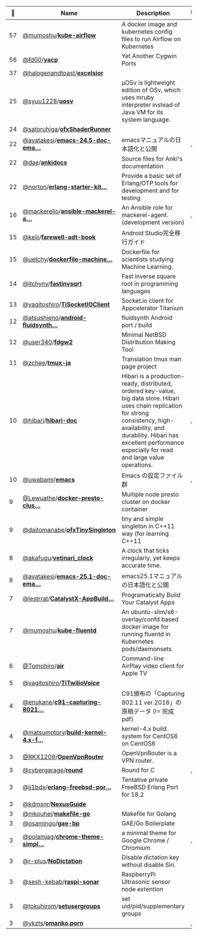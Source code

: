 |:star2: | Name | Description | 🌍|
|---|---|---|---|
|57|[@mumoshu](https://github.com/mumoshu)/[**kube-airflow**](https://github.com/mumoshu/kube-airflow)|A docker image and kubernetes config files to run Airflow on Kubernetes||
|56|[@fd00](https://github.com/fd00)/[**yacp**](https://github.com/fd00/yacp)|Yet Another Cygwin Ports||
|37|[@halogenandtoast](https://github.com/halogenandtoast)/[**excelsior**](https://github.com/halogenandtoast/excelsior)|||
|25|[@syuu1228](https://github.com/syuu1228)/[**uosv**](https://github.com/syuu1228/uosv)|µOSv is lightweight edition of OSv, which uses mruby interpreter instead of Java VM for its system language.||
|24|[@satoruhiga](https://github.com/satoruhiga)/[**ofxShaderRunner**](https://github.com/satoruhiga/ofxShaderRunner)|||
|22|[@ayatakesi](https://github.com/ayatakesi)/[**emacs-24.5-doc-ema…**](https://github.com/ayatakesi/emacs-24.5-doc-emacs)|emacsマニュアルの日本語化と公開|[:arrow_upper_right:](https://ayatakesi.github.io/)|
|22|[@dae](https://github.com/dae)/[**ankidocs**](https://github.com/dae/ankidocs)|Source files for Anki's documentation||
|22|[@norton](https://github.com/norton)/[**erlang-starter-kit…**](https://github.com/norton/erlang-starter-kit)|Provide a basic set of Erlang/OTP tools for development and for testing||
|16|[@mackerelio](https://github.com/mackerelio)/[**ansible-mackerel-a…**](https://github.com/mackerelio/ansible-mackerel-agent)|An Ansible role for mackerel-agent. (development version)|[:arrow_upper_right:](https://galaxy.ansible.com/detail#/role/2961)|
|15|[@keiji](https://github.com/keiji)/[**farewell-adt-book**](https://github.com/keiji/farewell-adt-book)|Android Studio完全移行ガイド||
|15|[@uetchy](https://github.com/uetchy)/[**dockerfile-machine…**](https://github.com/uetchy/dockerfile-machinelearning)|Dockerfile for scientists studying Machine Learning.||
|14|[@itchyny](https://github.com/itchyny)/[**fastinvsqrt**](https://github.com/itchyny/fastinvsqrt)|Fast inverse square root in programming languages||
|13|[@yagitoshiro](https://github.com/yagitoshiro)/[**TiSocketIOClient**](https://github.com/yagitoshiro/TiSocketIOClient)|Socket.io client for Appcelerator Titanium||
|12|[@atsushieno](https://github.com/atsushieno)/[**android-fluidsynth…**](https://github.com/atsushieno/android-fluidsynth)|fluidsynth Android port / build||
|12|[@user340](https://github.com/user340)/[**fdgw2**](https://github.com/user340/fdgw2)|Minimal NetBSD Distribution Making Tool||
|11|[@zchee](https://github.com/zchee)/[**tmux-ja**](https://github.com/zchee/tmux-ja)|Translation tmux man page project||
|10|[@hibari](https://github.com/hibari)/[**hibari-doc**](https://github.com/hibari/hibari-doc)|Hibari is a production-ready, distributed, ordered key-value, big data store. Hibari uses chain replication for strong consistency, high-availability, and durability. Hibari has excellent performance especially for read and large value operations.|[:arrow_upper_right:](http://hibari.github.com/hibari-doc)|
|10|[@uwabami](https://github.com/uwabami)/[**emacs**](https://github.com/uwabami/emacs)|Emacs の設定ファイル群|[:arrow_upper_right:](https://uwabami.github.io/cc-env/Emacs.html)|
|9|[@Lewuathe](https://github.com/Lewuathe)/[**docker-presto-clus…**](https://github.com/Lewuathe/docker-presto-cluster)|Multiple node presto cluster on docker container||
|9|[@daitomanabe](https://github.com/daitomanabe)/[**ofxTinySingleton**](https://github.com/daitomanabe/ofxTinySingleton)|tiny and simple singleton in C++11 way (for learning C++11||
|8|[@akafugu](https://github.com/akafugu)/[**vetinari_clock**](https://github.com/akafugu/vetinari_clock)|A clock that ticks irregularly, yet keeps accurate time.||
|8|[@ayatakesi](https://github.com/ayatakesi)/[**emacs-25.1-doc-ema…**](https://github.com/ayatakesi/emacs-25.1-doc-emacs)|emacs25.1マニュアルの日本語化と公開||
|7|[@lestrrat](https://github.com/lestrrat)/[**CatalystX-AppBuild…**](https://github.com/lestrrat/CatalystX-AppBuilder)|Programatically Build Your Catalyst Apps||
|7|[@mumoshu](https://github.com/mumoshu)/[**kube-fluentd**](https://github.com/mumoshu/kube-fluentd)|An ubuntu-slim/s6-overlay/confd based docker image for running fluentd in Kubernetes pods/daemonsets||
|6|[@Tomohiro](https://github.com/Tomohiro)/[**air**](https://github.com/Tomohiro/air)|Command-line AirPlay video client for Apple TV||
|5|[@yagitoshiro](https://github.com/yagitoshiro)/[**TiTwilioVoice**](https://github.com/yagitoshiro/TiTwilioVoice)|||
|4|[@enukane](https://github.com/enukane)/[**c91-capturing-8021…**](https://github.com/enukane/c91-capturing-80211-2016)|C91頒布の「Capturing 802.11 ver.2016」の原稿データ (!= 完成pdf)||
|4|[@matsumotory](https://github.com/matsumotory)/[**build-kernel-4.x-f…**](https://github.com/matsumotory/build-kernel-4.x-for-centos6)|kernel-4.x build system for CentOS6 on CentOS6||
|3|[@RKX1209](https://github.com/RKX1209)/[**OpenVpnRouter**](https://github.com/RKX1209/OpenVpnRouter)|OpenVpnRouter is a VPN router. ||
|3|[@cybergarage](https://github.com/cybergarage)/[**round**](https://github.com/cybergarage/round)|Round for C|[:arrow_upper_right:](http://www.cybergarage.org/)|
|3|[@jj1bdx](https://github.com/jj1bdx)/[**erlang-freebsd-por…**](https://github.com/jj1bdx/erlang-freebsd-port)|Tentative private FreeBSD Erlang Port for 18.2||
|3|[@kdmsnr](https://github.com/kdmsnr)/[**NexusGuide**](https://github.com/kdmsnr/NexusGuide)|||
|3|[@mkouhei](https://github.com/mkouhei)/[**makefile-go**](https://github.com/mkouhei/makefile-go)|Makefile for Golang||
|3|[@osamingo](https://github.com/osamingo)/[**gae-bp**](https://github.com/osamingo/gae-bp)|GAE/Go Boilerplate||
|3|[@polamjag](https://github.com/polamjag)/[**chrome-theme-simpl…**](https://github.com/polamjag/chrome-theme-simple-blue)|a minimal theme for Google Chrome / Chromium|[:arrow_upper_right:](https://chrome.google.com/webstore/detail/simple-blue/kglcjiiffdfngnjlgaalhdjjemihjfnd)|
|3|[@r-plus](https://github.com/r-plus)/[**NoDictation**](https://github.com/r-plus/NoDictation)|Disable dictation key without disable Siri.||
|3|[@sesh-kebab](https://github.com/sesh-kebab)/[**raspi-sonar**](https://github.com/sesh-kebab/raspi-sonar)|RaspberryPi Ultrasonic sensor node extention||
|3|[@tokuhirom](https://github.com/tokuhirom)/[**setusergroups**](https://github.com/tokuhirom/setusergroups)|set uid/pid/supplementary groups||
|3|[@ykzts](https://github.com/ykzts)/[**omanko.porn**](https://github.com/ykzts/omanko.porn)||[:arrow_upper_right:](https://omanko.porn/)|

